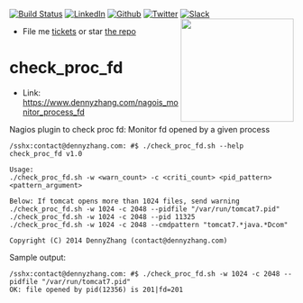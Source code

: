 [![Build Status](https://travis-ci.org/DennyZhang/monitoring.svg?branch=master)](https://travis-ci.org/DennyZhang/monitoring) [![LinkedIn](https://www.dennyzhang.com/wp-content/uploads/sns/linkedin.png)](https://www.linkedin.com/in/dennyzhang001) [![Github](https://www.dennyzhang.com/wp-content/uploads/sns/github.png)](https://github.com/DennyZhang) [![Twitter](https://www.dennyzhang.com/wp-content/uploads/sns/twitter.png)](https://twitter.com/dennyzhang001) [![Slack](https://www.dennyzhang.com/wp-content/uploads/sns/slack.png)](https://www.dennyzhang.com/slack)
<a href="https://github.com/DennyZhang?tab=followers"><img align="right" width="200" height="183" src="https://www.dennyzhang.com/wp-content/uploads/denny/watermark/github.png" /></a>

- File me [tickets](https://github.com/DennyZhang/monitoring/issues) or star [the repo](https://github.com/DennyZhang/monitoring)

check_proc_fd
==============

- Link: https://www.dennyzhang.com/nagois_monitor_process_fd

Nagios plugin to check proc fd: Monitor fd opened by a given process

```
/sshx:contact@dennyzhang.com: #$ ./check_proc_fd.sh --help
check_proc_fd v1.0

Usage:
./check_proc_fd.sh -w <warn_count> -c <criti_count> <pid_pattern> <pattern_argument>

Below: If tomcat opens more than 1024 files, send warning
./check_proc_fd.sh -w 1024 -c 2048 --pidfile "/var/run/tomcat7.pid"
./check_proc_fd.sh -w 1024 -c 2048 --pid 11325
./check_proc_fd.sh -w 1024 -c 2048 --cmdpattern "tomcat7.*java.*Dcom"

Copyright (C) 2014 DennyZhang (contact@dennyzhang.com)
```

Sample output:
```
/sshx:contact@dennyzhang.com: #$ ./check_proc_fd.sh -w 1024 -c 2048 --pidfile "/var/run/tomcat7.pid"
OK: file opened by pid(12356) is 201|fd=201
```
